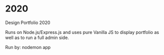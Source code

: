 # 2020
Design Portfolio 2020

Runs on Node.js/Express.js and uses pure Vanilla JS to display portfolio as well as to run a full admin side.

Run by: nodemon app
